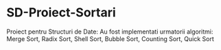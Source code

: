 # SD-Proiect-Sortari
Proiect pentru Structuri de Date:
Au fost implementati urmatorii algoritmi:
Merge Sort,
Radix Sort,
Shell Sort,
Bubble Sort,
Counting Sort,
Quick Sort
